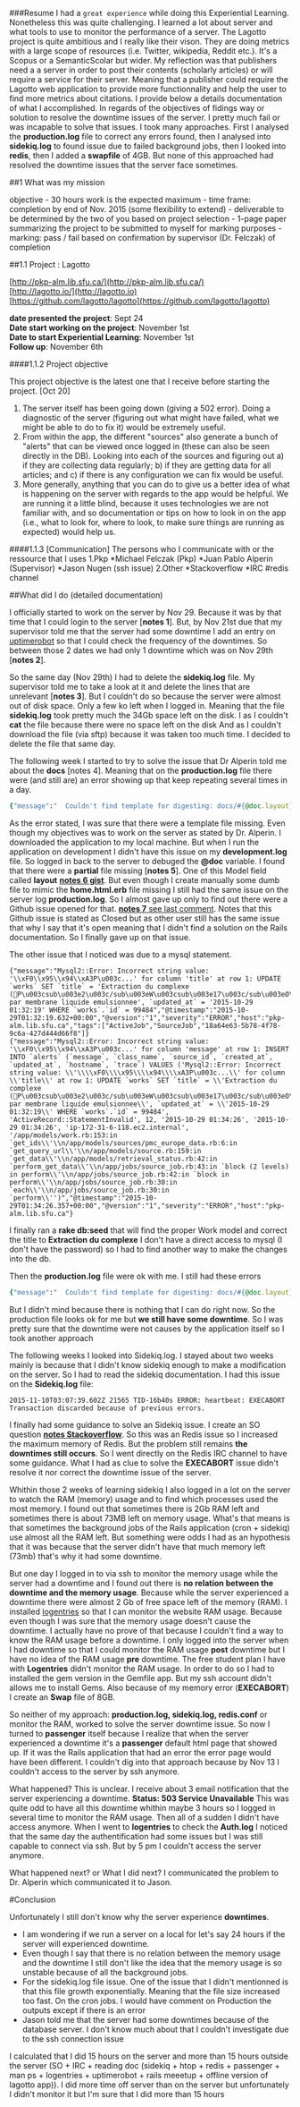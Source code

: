 ###Resume
I had a `great experience` while doing this Experiential Learning. Nonetheless this was quite challenging. I learned a lot about server and what tools to use to monitor the performance of a server. The Lagotto project is quite ambitious and I really like their vison. They are doing metrics with a large scope of resources (i.e. Twitter, wikipedia, Reddit etc.). It's a Scopus or a SemanticScolar but wider. My reflection was that publishers need a a server in order to post their contents (scholarly articles) or will require a service for their server. Meaning that a publisher could require the Lagotto web application to provide more functionnality and help the user to find more metrics about citations. I provide below a details documentation of what I accomplished. In regards of the objectives of fidings way or solution to resolve the downtime issues of the server. I pretty much fail or was incapable to solve that issues. I took many approaches. First I analysed the **production.log** file to correct any errors found, then I analysed into **sidekiq.log** to found issue due to failed background jobs, then I looked into **redis**, then I added a **swapfile** of 4GB. But none of this approached had resolved the downtime issues that the server face sometimes. 

##1 What was my mission

objective
	- 30 hours work is the expected maximum
	- time frame: completion by end of Nov. 2015 (some flexibility to extend)
	- deliverable to be determined by the two of you based on project selection
	- 1-page paper summarizing the project to be submitted to myself for marking purposes
	- marking: pass / fail based on confirmation by supervisor (Dr. Felczak) of completion 

##1.1 Project : Lagotto

[http://pkp-alm.lib.sfu.ca/](http://pkp-alm.lib.sfu.ca/) <br>
    [http://lagotto.io/](http://lagotto.io)<br/>
    [https://github.com/lagotto/lagotto](https://github.com/lagotto/lagotto)
    
**date presented the project**: Sept 24 <br/>
**Date start working on the project**: November 1st <br/>
**Date to start Experiential Learning**: November 1st <br />
**Follow up**: November 6th

####1.1.2 Project objective

This project objective is the latest one that I receive before starting the project.
[Oct 20]

<ol>
<li>The server itself has been going down (giving a 502 error). Doing a diagnostic of the server (figuring out what might have failed, what we might be able to do to fix it) would be extremely useful. 
</li>
<li>From within the app, the different "sources" also generate a bunch of "alerts" that can be viewed once logged in (these can also be seen directly in the DB). Looking into each of the sources and figuring out a) if they are collecting data regularly; b) if they are getting data for all articles; and c) if there is any configuration we can fix would be useful. 
</li>
<li>More generally, anything that you can do to give us a better idea of what is happening on the server with regards to the app would be helpful. We are running it a little blind, because it uses technologies we are not familiar with, and so documentation or tips on how to look in on the app (i.e., what to look for, where to look, to make sure things are running as expected) would help us. </li>
</ol>

####1.1.3 [Communication] The persons who I communicate with or the ressource that I uses
    1.Pkp
        *Michael Felczak (Pkp)
        *Juan Pablo Alperin (Supervisor)
        *Jason Nugen (ssh issue)
    2.Other
        *Stackoverflow
        *IRC #redis channel

##What did I do (detailed documentation)


I officially started to work on the server by Nov 29. Because it was by that time that I could login to the server [**notes 1**]. But, by Nov 21st due that my supervisor told me that the server had some downtime I add an entry on [uptimerobot](https://uptimerobot.com/) so that I could check the frequency of the downtimes. So between those 2 dates we had only 1 downtime which was on Nov 29th [**notes 2**].  


So the same day (Nov 29th) I had to delete the **sidekiq.log** file. My  supervisor told me to take a look at it and delete the lines that are unrelevant [**notes 3**]. But I couldn't do so because the server were almost out of disk space. Only a few ko left when I logged in. Meaning that the file **sidekiq.log** took pretty much the 34Gb space left on the disk. I as I couldn't **cat** the file because there were no space left on the disk And as I couldn't download the file (via sftp) because it was taken too much time. I decided to delete the file that same day.

The following week I started to try to solve the issue that Dr Alperin told me about the **docs** [notes 4]. Meaning that on the **production.log** file there were (and still are) an error showing up that keep repeating several times in a day.
```ruby
{"message":"  Couldn't find template for digesting: docs/#{@doc.layout}","@timestamp":"2015-10-28T22:15:05.963+00:00","@version":"1","severity":"ERROR","host":"pkp-alm.lib.sfu.ca"}
```

As the error stated, I was sure that there were a template file missing. Even though my objectives was to work on the server as stated by Dr. Alperin. I downloaded the application to my local machine. But when I run the application on development I didn't have this issue on my **development.log** file. So logged in back to the server to debuged the **@doc** variable. I found that there were a **partial** file missing [**notes 5**]. One of this Model field called **layout** [**notes 6 gist**](https://gist.github.com/guinslym/f8fa80efc56c5c350fe7). But even though I create manually some dumb file to mimic the __home.html.erb__ file missing I still had the same issue on the server log **production.log**. So I almost gave up only to find out there were a Github issue opened for that. [**notes 7** see last comment](https://github.com/rails/rails/issues/15255#issuecomment-155953924). Notes that this Github issue is stated as Closed but as other user still has the same issue that why I say that it's open meaning that I didn't find a solution on the Rails documentation. So I finally gave up on that issue.


The other issue that I noticed was due to a mysql statement. 
```pyton
{"message":"Mysql2::Error: Incorrect string value: '\\xF0\\x95\\x94\\xA3P\u003c...' for column 'title' at row 1: UPDATE `works` SET `title` = 'Extraction du complexe (𕔣P\u003csub\u003e2\u003c/sub\u003eW\u003csub\u003e17\u003c/sub\u003eO\u003csub\u003e61\u003c/sub\u003eFe)7-, par membrane liquide emulsionnee', `updated_at` = '2015-10-29 01:32:19' WHERE `works`.`id` = 99484","@timestamp":"2015-10-29T01:32:19.632+00:00","@version":"1","severity":"ERROR","host":"pkp-alm.lib.sfu.ca","tags":["ActiveJob","SourceJob","18a64e63-5b78-4f78-9c6a-427d444d66f8"]}
{"message":"Mysql2::Error: Incorrect string value: '\\xF0\\x95\\x94\\xA3P\u003c...' for column 'message' at row 1: INSERT INTO `alerts` (`message`, `class_name`, `source_id`, `created_at`, `updated_at`, `hostname`, `trace`) VALUES ('Mysql2::Error: Incorrect string value: \\'\\\\xF0\\\\x95\\\\x94\\\\xA3P\u003c...\\' for column \\'title\\' at row 1: UPDATE `works` SET `title` = \\'Extraction du complexe (𕔣P\u003csub\u003e2\u003c/sub\u003eW\u003csub\u003e17\u003c/sub\u003eO\u003csub\u003e61\u003c/sub\u003eFe)7-, par membrane liquide emulsionnee\\', `updated_at` = \\'2015-10-29 01:32:19\\' WHERE `works`.`id` = 99484', 'ActiveRecord::StatementInvalid', 12, '2015-10-29 01:34:26', '2015-10-29 01:34:26', 'ip-172-31-6-118.ec2.internal', '/app/models/work.rb:153:in `get_ids\\'\\n/app/models/sources/pmc_europe_data.rb:6:in `get_query_url\\'\\n/app/models/source.rb:159:in `get_data\\'\\n/app/models/retrieval_status.rb:42:in `perform_get_data\\'\\n/app/jobs/source_job.rb:43:in `block (2 levels) in perform\\'\\n/app/jobs/source_job.rb:42:in `block in perform\\'\\n/app/jobs/source_job.rb:30:in `each\\'\\n/app/jobs/source_job.rb:30:in `perform\\'')","@timestamp":"2015-10-29T01:34:26.357+00:00","@version":"1","severity":"ERROR","host":"pkp-alm.lib.sfu.ca"}
```

I finally ran a **rake db:seed** that will find the proper Work model and correct the title to __Extraction du complexe__ I don't have a direct access to mysql (I don't have the password) so I had to find another way to make the changes into the db.


Then the **production.log** file were ok with me. I still had these errors
```ruby
{"message":"  Couldn't find template for digesting: docs/#{@doc.layout}","@timestamp":"2015-10-29T00:59:27.708+00:00","@version":"1","severity":"ERROR","host":"pkp-alm.lib.sfu.ca"}
```
But I didn't mind because there is nothing that I can do right now. So the production file looks ok for me but **we still have some downtime**. So I was pretty sure that the downtime were not causes by the application itself so I took another approach


The following weeks I looked into Sidekiq.log. I stayed about two weeks mainly is because that I didn't know sidekiq enough to make a modification on the server. So I had to read the sidekiq documentation. I had this issue on the **Sidekiq.log** file:

```ssh
2015-11-10T03:07:39.602Z 21565 TID-16b40s ERROR: heartbeat: EXECABORT Transaction discarded because of previous errors.
```

I finally had some guidance to solve an Sidekiq issue. I create an SO question [**notes Stackoverflow**](https://stackoverflow.com/questions/33623027/what-is-the-causes-of-exhausted-2-retries-in-sidekiq-log). So this was an Redis issue so I increased the maximum memory of Redis. But the problem still remains **the downtimes still occurs**. So I went directly on the Redis IRC channel to have some guidance. What I had as clue to solve the **EXECABORT** issue didn't resolve it nor correct the downtime issue of the server. 


Whithin those 2 weeks of learning sidekiq I also logged in a lot on the server to watch the RAM (memory) usage and to find which processes used the most memory. I found out that sometimes there is 2Gb RAM left and sometimes there is about 73MB left on memory usage. What's that means is that sometimes the background jobs of the Rails application (cron + sidekiq) use almost all the RAM left. But something were odds I had as an hypothesis that it was because that the server didn't have that much memory left (73mb) that's why it had some downtime. 


But one day I logged in to via ssh to monitor the memory usage while the server had a downtime and I found out there is **no relation between the downtime and the memory usage**. Because while the server experienced a downtime there were almost 2 Gb of free space left of the memory (RAM). I installed [logentries](https://logentries.com/) so that I can monitor the website RAM usage. Because even though I was sure that the memory usage doesn't cause the downtime. I actually have no prove of that because I couldn't find a way to know the RAM usage before a downtime. I only logged into the server when I had downtime so that I could monitor the RAM usage **post** downtime but I have no idea of the RAM usage **pre** downtime. The free student plan I have with **Logentries** didn't monitor the RAM usage. In order to do so I had to installed the gem version in the Gemfile app. But my ssh account didn't allows me to install Gems. Also because of my memory error (**EXECABORT**) I create an **Swap** file of 8GB.


So neither of my approach: **production.log, sidekiq.log,  redis.conf** or monitor the RAM, worked to solve the server downtime issue. So now I turned to **passenger** itself because I realize that when the server experienced a downtime it's a **passenger** default html page that showed up. If it was the Rails application that had an error the error page would have been different. I couldn't dig into that approach because by Nov 13 I couldn't access to the server by ssh anymore. 


What happened? This is unclear. I receive about 3 email notification that the server experiencing a downtime. **Status: 503 Service Unavailable** This was quite odd to have all this downtime whithin maybe 3 hours so I logged in several time to monitor the RAM usage. Then all of a sudden I didn't have access anymore. When I went to **logentries** to check the **Auth.log** I noticed that the same day the authentification had some issues but I was still capable to connect via ssh. But by 5 pm I couldn't access the server anymore.

What happened next? or What I did next? I communicated the problem to Dr. Alperin which communicated it to Jason. 


#Conclusion

Unfortunately I still don't know why the server experience **downtimes**.
- I am wondering if we run a server on a local for let's say 24 hours if the server will experienced downtime. 
- Even though I say that there is no relation between the memory usage and the downtime I still don't like the idea that the memory usage is so unstable because of all the background jobs.
- For the sidekiq.log file issue. One of the issue that I didn't mentionned is that this file growth exponentially. Meaning that the file size increased too fast. On the cron jobs. I would have comment on Production the outputs except if there is an error
- Jason told me that the server had some downtimes because of the database server. I don't know much about that I couldn't investigate due to the ssh connection issue


I calculated that I did 15 hours on the server and more than 15 hours outside the server (SO + IRC + reading doc (sidekiq + htop + redis + passenger + man ps + logentries + uptimerobot + rails meeetup + offline version of lagotto app)). I did more time off server than on the server but unfortunately I didn't monitor it but I'm sure that I did more than 15 hours